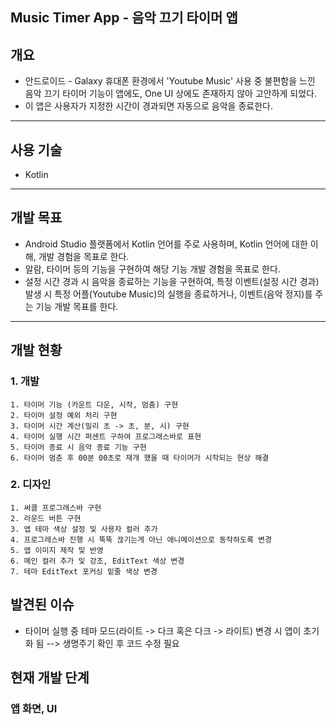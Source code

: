 ## Music Timer App - 음악 끄기 타이머 앱

## 개요
+ 안드로이드 - Galaxy 휴대폰 환경에서 'Youtube Music' 사용 중 불편함을 느낀 음악 끄기 타이머 기능이 앱에도, One UI 상에도 존재하지 않아 고안하게 되었다.
+ 이 앱은 사용자가 지정한 시간이 경과되면 자동으로 음악을 종료한다.
---

## 사용 기술
+ Kotlin
---

## 개발 목표
+ Android Studio 플랫폼에서 Kotlin 언어를 주로 사용하며, Kotlin 언어에 대한 이해, 개발 경험을 목표로 한다.
+ 알람, 타이머 등의 기능을 구현하여 해당 기능 개발 경험을 목표로 한다.
+ 설정 시간 경과 시 음악을 종료하는 기능을 구현하여, 특정 이벤트(설정 시간 경과) 발생 시 특정 어플(Youtube Music)의 실행을 종료하거나, 이벤트(음악 정지)를 주는 기능 개발 목표를 한다.
---

## 개발 현황
  ### 1. 개발
    1. 타이머 기능 (카운트 다운, 시작, 멈춤) 구현
    2. 타이머 설정 예외 처리 구현
    3. 타이머 시간 계산(밀리 초 -> 초, 분, 시) 구현
    4. 타이머 실행 시간 퍼센트 구하여 프로그래스바로 표현
    5. 타이머 종료 시 음악 종료 기능 구현
    6. 타이머 멈춘 후 00분 00초로 재개 했을 때 타이머가 시작되는 현상 해결
    
  ### 2. 디자인
    1. 써클 프로그래스바 구현
    2. 라운드 버튼 구현
    3. 앱 테마 색상 설정 및 사용자 컬러 추가
    4. 프로그레스바 진행 시 뚝뚝 끊기는게 아닌 애니메이션으로 동작하도록 변경
    5. 앱 이미지 제작 및 반영
    6. 메인 컬러 추가 및 강조, EditText 색상 변경
    7. 테마 EditText 포커싱 밑줄 색상 변경

## 발견된 이슈
+ 타이머 실행 중 테마 모드(라이트 -> 다크 혹은 다크 -> 라이트) 변경 시 앱이 초기화 됨 --> 생명주기 확인 후 코드 수정 필요 

## 현재 개발 단계
### 앱 화면, UI 

